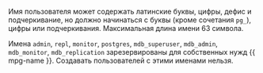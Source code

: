 Имя пользователя может содержать латинские буквы, цифры, дефис и подчеркивание, но должно начинаться с буквы (кроме сочетания `pg_`), цифры или подчеркивания. Максимальная длина имени 63 символа.

Имена `admin`, `repl`, `monitor`, `postgres`, `mdb_superuser`, `mdb_admin`, `mdb_monitor`, `mdb_replication` зарезервированы для собственных нужд {{ mpg-name }}. Создавать пользователей с этими именами нельзя.
